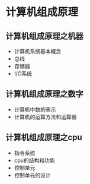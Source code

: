 # 计算机组成原理

## 计算机组成原理之机器
* 计算机系统基本概念<br/>
* 总线<br/>
* 存储器<br/>
* I/O系统<br/>
## 计算机组成原理之数字
* 计算机中数的表示<br/>
* 计算机的运算方法和运算器<br/>
## 计算机组成原理之cpu
* 指令系统<br/>
* cpu的结构和功能<br/>
* 控制单元<br/>
* 控制单元的设计<br/>
